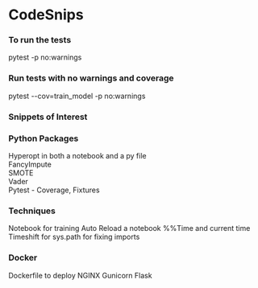 # CodeSnips

### To run the tests
pytest -p no:warnings

### Run tests with no warnings and coverage
pytest --cov=train_model -p no:warnings

### Snippets of Interest

### Python Packages
Hyperopt in both a notebook and a py file  
FancyImpute  
SMOTE  
Vader  
Pytest - Coverage, Fixtures  

### Techniques
Notebook for training
Auto Reload a notebook
%%Time and current time
Timeshift for
sys.path for fixing imports

### Docker
Dockerfile to deploy
NGINX
Gunicorn
Flask
